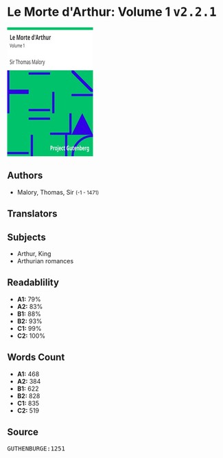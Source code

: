 # Le Morte d'Arthur: Volume 1 <kbd>v2.2.1</kbd>

![](./cover.medium.jpg "")

## Authors


 - Malory, Thomas, Sir <small>(-1 - 1471)</small>

## Translators



## Subjects


 - Arthur, King
 - Arthurian romances

## Readablility


 - **A1:** 79%
 - **A2:** 83%
 - **B1:** 88%
 - **B2:** 93%
 - **C1:** 99%
 - **C2:** 100%

## Words Count


 - **A1:** 468
 - **A2:** 384
 - **B1:** 622
 - **B2:** 828
 - **C1:** 835
 - **C2:** 519

## Source


<kbd>GUTHENBURGE:1251</kbd>
